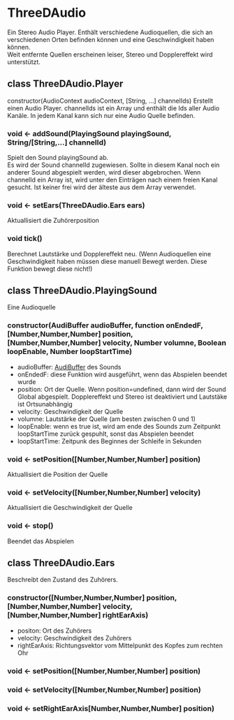 # ThreeDAudio
Ein Stereo Audio Player.
Enthält verschiedene Audioquellen, die sich an verschiedenen Orten befinden können und eine Geschwindigkeit haben können.  
Weit entfernte Quellen erscheinen leiser, Stereo und Dopplereffekt wird unterstützt.

## class ThreeDAudio.Player
constructor(AudioContext audioContext, [String, ...] channelIds)
Erstellt einen Audio Player. channelIds ist ein Array und enthält die Ids aller Audio Kanäle.
In jedem Kanal kann sich nur eine Audio Quelle befinden.
### void <- addSound(PlayingSound playingSound, String/[String,...] channelId)
Spielt den Sound playingSound ab.  
Es wird der Sound channelId zugewiesen. Sollte in diesem Kanal noch ein anderer Sound abgespielt werden, wird dieser abgebrochen.
Wenn channelId ein Array ist, wird unter den Einträgen nach einem freien Kanal gesucht. Ist keiner frei wird der älteste aus dem Array verwendet.
### void <- setEars(ThreeDAudio.Ears ears)
Aktuallisiert die Zuhörerposition
### void tick()
Berechnet Lautstärke und Dopplereffekt neu. (Wenn Audioquellen eine Geschwindigkeit haben müssen diese manuell Bewegt werden. Diese Funktion bewegt diese nicht!)

## class ThreeDAudio.PlayingSound
Eine Audioquelle
### constructor(AudiBuffer audioBuffer, function onEndedF, [Number,Number,Number] position, [Number,Number,Number] velocity, Number volumne, Boolean loopEnable, Number loopStartTime)
- audioBuffer: [AudiBuffer](https://developer.mozilla.org/en-US/docs/Web/API/AudioBuffer) des Sounds
- onEndedF: diese Funktion wird ausgeführt, wenn das Abspielen beendet wurde
- position: Ort der Quelle. Wenn position=undefined, dann wird der Sound Global abgespielt. Dopplereffekt und Stereo ist deaktiviert und Lautstäke ist Ortsunabhängig
- velocity: Geschwindigkeit der Quelle
- volumne: Lautstärke der Quelle (am besten zwischen 0 und 1)
- loopEnable: wenn es true ist, wird am ende des Sounds zum Zeitpunkt loopStartTime zurück gespuhlt, sonst das Abspielen beendet
- loopStartTime: Zeitpunk des Beginnes der Schleife in Sekunden
### void <- setPosition([Number,Number,Number] position)
Aktuallisiert die Position der Quelle
### void <- setVelocity([Number,Number,Number] velocity)
Aktuallisiert die Geschwindigkeit der Quelle
### void <- stop()
Beendet das Abspielen

## class ThreeDAudio.Ears
Beschreibt den Zustand des Zuhörers.
### constructor([Number,Number,Number] position, [Number,Number,Number] velocity, [Number,Number,Number] rightEarAxis)
- positon: Ort des Zuhörers
- velocity: Geschwindigkeit des Zuhörers
- rightEarAxis: Richtungsvektor vom Mittelpunkt des Kopfes zum rechten Ohr
### void <- setPosition([Number,Number,Number] position)
### void <- setVelocity([Number,Number,Number] position)
### void <- setRightEarAxis[Number,Number,Number] position)
